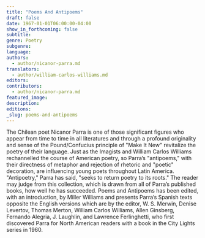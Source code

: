 ```yaml
---
title: "Poems And Antipoems"
draft: false
date: 1967-01-01T06:00:00-04:00
show_in_forthcoming: false
subtitle:
genre: Poetry
subgenre:
language:
authors:
  - author/nicanor-parra.md
translators:
  - author/william-carlos-williams.md
editors:
contributors:
  - author/nicanor-parra.md
featured_image:
description:
editions:
_slug: poems-and-antipoems
---
```


The Chilean poet Nicanor Parra is one of those significant figures who appear from time to time in all literatures and through a profound originality and sense of the Pound/Confucius principle of "Make It New" revitalize the poetry of their language. Just as the Imagists and William Carlos Williams rechannelled the course of American poetry, so Parra’s "antipoems," with their directness of metaphor and rejection of rhetoric and "poetic" decoration, are influencing young poets throughout Latin America. "Antipoetry," Parra has said, "seeks to return poetry to its roots." The reader may judge from this collection, which is drawn from all of Parra’s published books, how well he has succeeded. Poems and Antipoems has been edited, with an introduction, by Miller Williams and presents Parra’s Spanish texts opposite the English versions which are by the editor, W. S. Merwin, Denise Levertov, Thomas Merton, William Carlos Williams, Allen Ginsberg, Fernando Alegria, J. Laughlin, and Lawrence Ferlinghetti, who first discovered Parra for North American readers with a book in the City Lights series in 1960.

